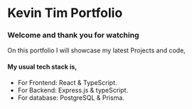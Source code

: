 # Kevin Tim Portfolio

### Welcome and thank you for watching

On this portfolio I will showcase my latest Projects and code,

#### My usual tech stack is,
   - For Frontend: React & TypeScript.
   - For Backend: Express.js & typeScript.
   - For database: PostgreSQL & Prisma.
